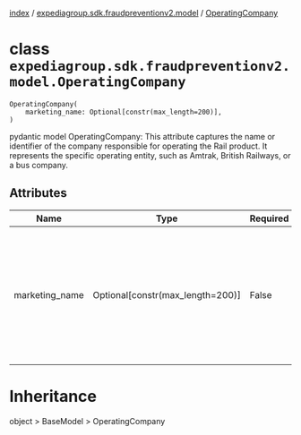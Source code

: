 [index](index.md) / [expediagroup.sdk.fraudpreventionv2.model](expediagroup.sdk.fraudpreventionv2.model.md) / [OperatingCompany](OperatingCompany.md)
# class `expediagroup.sdk.fraudpreventionv2.model.OperatingCompany`
```
OperatingCompany(
    marketing_name: Optional[constr(max_length=200)],
)
```

pydantic model OperatingCompany: This attribute captures the name or identifier of the company responsible for operating the Rail product. It represents the specific operating entity, such as Amtrak, British Railways, or a bus company.



## Attributes
    
    
        
    

|      Name      |               Type               | Required |                                                      Description                                                       |
|----------------|----------------------------------|----------|------------------------------------------------------------------------------------------------------------------------|
| marketing_name | Optional[constr(max_length=200)] |  False   | The name used by the transportation carrier for marketing purposes in the travel segment. Example: ARX, AMTRAC, ARRIVA |










# Inheritance
object > BaseModel > OperatingCompany